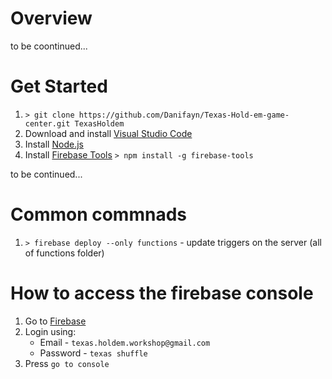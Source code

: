 # Overview
to be coontinued...
# Get Started
1. `> git clone https://github.com/Danifayn/Texas-Hold-em-game-center.git TexasHoldem`
2. Download and install [Visual Studio Code](https://code.visualstudio.com/download)
3. Install [Node.js](https://nodejs.org/dist/v6.10.2/node-v6.10.2-x64.msi)
4. Install [Firebase Tools](https://github.com/firebase/firebase-tools) `> npm install -g firebase-tools`

to be continued...

# Common commnads
1. `> firebase deploy --only functions` - update triggers on the server (all of functions folder)

# How to access the firebase console
1. Go to [Firebase](firebase.google.com)
2. Login using:
    - Email - `texas.holdem.workshop@gmail.com`
    - Password - `texas shuffle`
2. Press `go to console`
